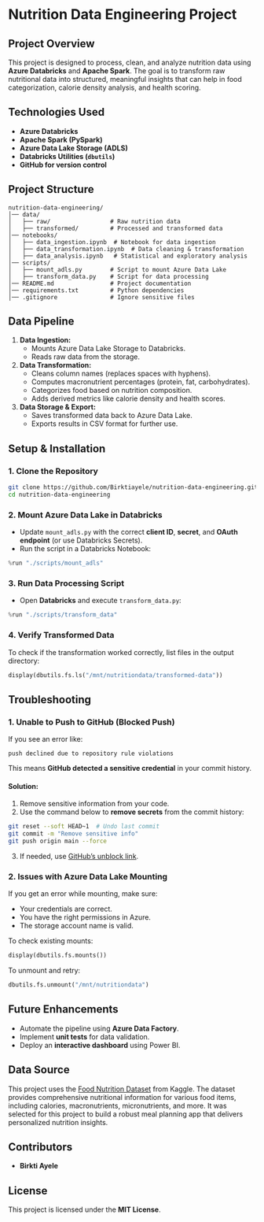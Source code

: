 
# **Nutrition Data Engineering Project**  

## **Project Overview**  
This project is designed to process, clean, and analyze nutrition data using **Azure Databricks** and **Apache Spark**. The goal is to transform raw nutritional data into structured, meaningful insights that can help in food categorization, calorie density analysis, and health scoring.  

## **Technologies Used**  
- **Azure Databricks**  
- **Apache Spark (PySpark)**  
- **Azure Data Lake Storage (ADLS)**  
- **Databricks Utilities (`dbutils`)**  
- **GitHub for version control**  

## **Project Structure**  
```
nutrition-data-engineering/
│── data/
│   ├── raw/                 # Raw nutrition data
│   ├── transformed/         # Processed and transformed data
│── notebooks/
│   ├── data_ingestion.ipynb  # Notebook for data ingestion
│   ├── data_transformation.ipynb  # Data cleaning & transformation
│   ├── data_analysis.ipynb   # Statistical and exploratory analysis
│── scripts/
│   ├── mount_adls.py        # Script to mount Azure Data Lake
│   ├── transform_data.py    # Script for data processing
│── README.md                # Project documentation
│── requirements.txt         # Python dependencies
│── .gitignore               # Ignore sensitive files
```

## **Data Pipeline**  
1. **Data Ingestion:**  
   - Mounts Azure Data Lake Storage to Databricks.  
   - Reads raw data from the storage.  
2. **Data Transformation:**  
   - Cleans column names (replaces spaces with hyphens).  
   - Computes macronutrient percentages (protein, fat, carbohydrates).  
   - Categorizes food based on nutrition composition.  
   - Adds derived metrics like calorie density and health scores.  
3. **Data Storage & Export:**  
   - Saves transformed data back to Azure Data Lake.  
   - Exports results in CSV format for further use.  

## **Setup & Installation**  

### **1. Clone the Repository**  
```bash
git clone https://github.com/Birktiayele/nutrition-data-engineering.git
cd nutrition-data-engineering
```

### **2. Mount Azure Data Lake in Databricks**  
- Update `mount_adls.py` with the correct **client ID**, **secret**, and **OAuth endpoint** (or use Databricks Secrets).  
- Run the script in a Databricks Notebook:  
```python
%run "./scripts/mount_adls"
```

### **3. Run Data Processing Script**  
- Open **Databricks** and execute `transform_data.py`:
```python
%run "./scripts/transform_data"
```

### **4. Verify Transformed Data**  
To check if the transformation worked correctly, list files in the output directory:  
```python
display(dbutils.fs.ls("/mnt/nutritiondata/transformed-data"))
```

## **Troubleshooting**  

### **1. Unable to Push to GitHub (Blocked Push)**  
If you see an error like:  
```
push declined due to repository rule violations
```
This means **GitHub detected a sensitive credential** in your commit history.  
#### **Solution:**  
1. Remove sensitive information from your code.  
2. Use the command below to **remove secrets** from the commit history:  
```bash
git reset --soft HEAD~1  # Undo last commit
git commit -m "Remove sensitive info"
git push origin main --force
```
3. If needed, use [GitHub’s unblock link](https://docs.github.com/code-security/secret-scanning/working-with-secret-scanning-and-push-protection/working-with-push-protection-from-the-command-line#resolving-a-blocked-push).  

### **2. Issues with Azure Data Lake Mounting**  
If you get an error while mounting, make sure:  
- Your credentials are correct.  
- You have the right permissions in Azure.  
- The storage account name is valid.  

To check existing mounts:  
```python
display(dbutils.fs.mounts())
```

To unmount and retry:  
```python
dbutils.fs.unmount("/mnt/nutritiondata")
```

## **Future Enhancements**  
- Automate the pipeline using **Azure Data Factory**.  
- Implement **unit tests** for data validation.  
- Deploy an **interactive dashboard** using Power BI.

## Data Source

This project uses the [Food Nutrition Dataset](https://www.kaggle.com/datasets/utsavdey1410/food-nutrition-dataset) from Kaggle. The dataset provides comprehensive nutritional information for various food items, including calories, macronutrients, micronutrients, and more. It was selected for this project to build a robust meal planning app that delivers personalized nutrition insights.

## **Contributors**  
- **Birkti Ayele**  

## **License**  
This project is licensed under the **MIT License**.  

